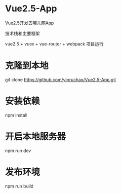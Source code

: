 # Vue2.5-App
Vue2.5开发去哪儿网App

技术栈和主要框架

vue2.5 + vuex + vue-router + webpack
项目运行
# 克隆到本地
git clone https://github.com/yinruchao/Vue2.5-App.git
# 安装依赖
npm install
# 开启本地服务器
npm run dev
# 发布环境
npm run build
